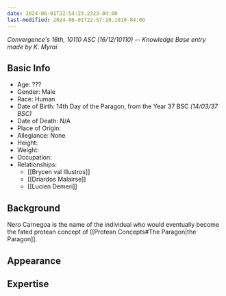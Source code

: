 ```yaml
---
date: 2024-06-01T22:54:23.2323-04:00
last-modified: 2024-06-01T22:57:10.1010-04:00
---
```

*Convergence's 16th, 10110 ASC (16/12/10110) -- Knowledge Base entry made by K. Myrai*
## Basic Info
- Age: ???
- Gender: Male
- Race: Human
- Date of Birth: 14th Day of the Paragon, from the Year 37 BSC *(14/03/37 BSC)*
- Date of Death: N/A
- Place of Origin: 
- Allegiance: None
- Height: 
- Weight:
- Occupation: 
- Relationships:
	- [[Brycen val Illustros]]
	- [[Driardos Malairse]]
	- [[Lucien Demeri]]

## Background

Nero Carnegoa is the name of the individual who would eventually become the fated protean concept of [[Protean Concepts#The Paragon|the Paragon]].
## Appearance

## Expertise